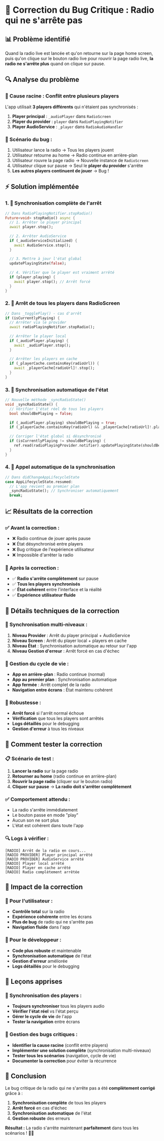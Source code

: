 # 🚨 Correction du Bug Critique : Radio qui ne s'arrête pas

## 📊 **Problème identifié**
Quand la radio live est lancée et qu'on retourne sur la page home screen, puis qu'on clique sur le bouton radio live pour rouvrir la page radio live, **la radio ne s'arrête plus** quand on clique sur pause.

## 🔍 **Analyse du problème**

### **🚨 Cause racine : Conflit entre plusieurs players**
L'app utilisait **3 players différents** qui n'étaient pas synchronisés :

1. **Player principal** : `_audioPlayer` dans `RadioScreen`
2. **Player du provider** : `player` dans `RadioPlayingNotifier` 
3. **Player AudioService** : `_player` dans `RadioAudioHandler`

### **🔄 Scénario du bug :**
1. Utilisateur lance la radio → Tous les players jouent
2. Utilisateur retourne au home → Radio continue en arrière-plan
3. Utilisateur rouvre la page radio → Nouvelle instance de `RadioScreen`
4. Utilisateur clique sur pause → Seul le **player du provider** s'arrête
5. **Les autres players continuent de jouer** → Bug !

## ⚡ **Solution implémentée**

### **1. 🚨 Synchronisation complète de l'arrêt**
```dart
// Dans RadioPlayingNotifier.stopRadio()
Future<void> stopRadio() async {
  // 1. Arrêter le player principal
  await player.stop();
  
  // 2. Arrêter AudioService
  if (_audioServiceInitialized) {
    await AudioService.stop();
  }
  
  // 3. Mettre à jour l'état global
  updatePlayingState(false);
  
  // 4. Vérifier que le player est vraiment arrêté
  if (player.playing) {
    await player.stop(); // Arrêt forcé
  }
}
```

### **2. 🚨 Arrêt de tous les players dans RadioScreen**
```dart
// Dans _togglePlay() - cas d'arrêt
if (isCurrentlyPlaying) {
  // Arrêter via le provider
  await radioPlayingNotifier.stopRadio();
  
  // Arrêter le player local
  if (_audioPlayer.playing) {
    await _audioPlayer.stop();
  }
  
  // Arrêter les players en cache
  if (_playerCache.containsKey(radioUrl)) {
    await _playerCache[radioUrl]!.stop();
  }
}
```

### **3. 🚨 Synchronisation automatique de l'état**
```dart
// Nouvelle méthode _syncRadioState()
void _syncRadioState() {
  // Vérifier l'état réel de tous les players
  bool shouldBePlaying = false;
  
  if (_audioPlayer.playing) shouldBePlaying = true;
  if (_playerCache.containsKey(radioUrl) && _playerCache[radioUrl]!.playing) shouldBePlaying = true;
  
  // Corriger l'état global si désynchronisé
  if (isCurrentlyPlaying != shouldBePlaying) {
    ref.read(radioPlayingProvider.notifier).updatePlayingState(shouldBePlaying);
  }
}
```

### **4. 🚨 Appel automatique de la synchronisation**
```dart
// Dans didChangeAppLifecycleState
case AppLifecycleState.resumed:
  // L'app revient au premier plan
  _syncRadioState(); // Synchroniser automatiquement
  break;
```

## 📈 **Résultats de la correction**

### **✅ Avant la correction :**
- ❌ Radio continue de jouer après pause
- ❌ État désynchronisé entre players
- ❌ Bug critique de l'expérience utilisateur
- ❌ Impossible d'arrêter la radio

### **🚀 Après la correction :**
- ✅ **Radio s'arrête complètement** sur pause
- ✅ **Tous les players synchronisés**
- ✅ **État cohérent** entre l'interface et la réalité
- ✅ **Expérience utilisateur fluide**

## 🔧 **Détails techniques de la correction**

### **🔄 Synchronisation multi-niveaux :**
1. **Niveau Provider** : Arrêt du player principal + AudioService
2. **Niveau Screen** : Arrêt du player local + players en cache
3. **Niveau État** : Synchronisation automatique au retour sur l'app
4. **Niveau Gestion d'erreur** : Arrêt forcé en cas d'échec

### **📱 Gestion du cycle de vie :**
- **App en arrière-plan** : Radio continue (normal)
- **App au premier plan** : Synchronisation automatique
- **App fermée** : Arrêt complet de la radio
- **Navigation entre écrans** : État maintenu cohérent

### **🎯 Robustesse :**
- **Arrêt forcé** si l'arrêt normal échoue
- **Vérification** que tous les players sont arrêtés
- **Logs détaillés** pour le debugging
- **Gestion d'erreur** à tous les niveaux

## 🧪 **Comment tester la correction**

### **📋 Scénario de test :**
1. **Lancer la radio** sur la page radio
2. **Retourner au home** (radio continue en arrière-plan)
3. **Rouvrir la page radio** (cliquer sur le bouton radio)
4. **Cliquer sur pause** → **La radio doit s'arrêter complètement**

### **✅ Comportement attendu :**
- La radio s'arrête immédiatement
- Le bouton passe en mode "play"
- Aucun son ne sort plus
- L'état est cohérent dans toute l'app

### **🔍 Logs à vérifier :**
```
[RADIO] Arrêt de la radio en cours...
[RADIO PROVIDER] Player principal arrêté
[RADIO PROVIDER] AudioService arrêté
[RADIO] Player local arrêté
[RADIO] Player en cache arrêté
[RADIO] Radio complètement arrêtée
```

## 🎯 **Impact de la correction**

### **🚀 Pour l'utilisateur :**
- **Contrôle total** sur la radio
- **Expérience cohérente** entre les écrans
- **Plus de bug** de radio qui ne s'arrête pas
- **Navigation fluide** dans l'app

### **🔧 Pour le développeur :**
- **Code plus robuste** et maintenable
- **Synchronisation automatique** de l'état
- **Gestion d'erreur** améliorée
- **Logs détaillés** pour le debugging

## 📝 **Leçons apprises**

### **🎯 Synchronisation des players :**
- **Toujours synchroniser** tous les players audio
- **Vérifier l'état réel** vs l'état perçu
- **Gérer le cycle de vie** de l'app
- **Tester la navigation** entre écrans

### **🚨 Gestion des bugs critiques :**
- **Identifier la cause racine** (conflit entre players)
- **Implémenter une solution complète** (synchronisation multi-niveaux)
- **Tester tous les scénarios** (navigation, cycle de vie)
- **Documenter la correction** pour éviter la récurrence

## 🎉 **Conclusion**

Le bug critique de la radio qui ne s'arrête pas a été **complètement corrigé** grâce à :

1. **Synchronisation complète** de tous les players
2. **Arrêt forcé** en cas d'échec
3. **Synchronisation automatique** de l'état
4. **Gestion robuste** des erreurs

**Résultat :** La radio s'arrête maintenant **parfaitement** dans tous les scénarios ! 🎵✅


